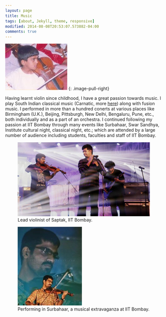 ```yaml
---
layout: page
title: Music
tags: [about, Jekyll, theme, responsive]
modified: 2014-08-08T20:53:07.573882-04:00
comments: true
---
```


![Smithsonian Image](/images/music-2.jpg)
{: .image-pull-right}

Having learnt violin since childhood, I have a great passion towards music.
I play South Indian classical music (Carnatic,  more [here](https://en.wikipedia.org/wiki/Carnatic_music)) along with fusion music. 
I performed in more than a hundred conerts at various places like Birmingham (U.K.), Beijing, Pittsburgh, New Delhi, Bengaluru, Pune, etc., both individually and as a part of an orchestra. 
I continued following my passion at IIT Bombay through many events like Surbahaar, Swar Sandhya, Institute cultural night, classical night, etc.; which are attended by a large number of audience including students, faculties and staff of IIT Bombay. 
<figure>
    <a href="/images/music-1.jpg"><img src="/images/music-1.jpg"></a>
    <figcaption>Lead violinist of Saptak, IIT Bombay.</figcaption>
</figure>
<figure>
    <a href="/images/music-3.jpg"><img src="/images/music-3.jpg"></a>
    <figcaption>Performing in Surbahaar, a musical extravaganza at IIT Bombay.</figcaption>
</figure>

